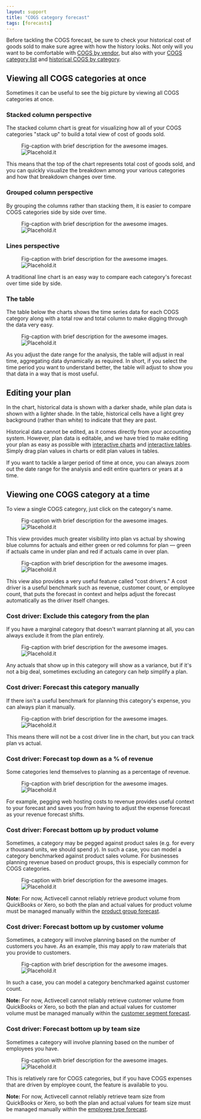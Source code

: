 ```yaml
---
layout: support
title: "COGS category forecast"
tags: [forecasts]
---
```


Before tackling the COGS forecast, be sure to check your historical cost of goods sold to make sure agree with how the history looks. Not only will you want to be comfortable with [COGS by vendor](), but also with your [COGS category list]() and [historical COGS by category]().

## Viewing all COGS categories at once

Sometimes it can be useful to see the big picture by viewing all COGS categories at once.

### Stacked column perspective

The stacked column chart is great for visualizing how all of your COGS categories "stack up" to build a total view of cost of goods sold.

<figure>
  <figcaption>Fig-caption with brief description for the awesome images.</figcaption>
  <img src=" http://placehold.it/800x600" alt="Placehold.it" class="img-responsive">
</figure>

This means that the top of the chart represents total cost of goods sold, and you can quickly visualize the breakdown among your various categories and how that breakdown changes over time.

### Grouped column perspective

By grouping the columns rather than stacking them, it is easier to compare COGS categories side by side over time.

<figure>
  <figcaption>Fig-caption with brief description for the awesome images.</figcaption>
  <img src=" http://placehold.it/800x600" alt="Placehold.it" class="img-responsive">
</figure>

### Lines perspective

<figure>
  <figcaption>Fig-caption with brief description for the awesome images.</figcaption>
  <img src=" http://placehold.it/800x600" alt="Placehold.it" class="img-responsive">
</figure>

A traditional line chart is an easy way to compare each category's forecast over time side by side.

### The table

The table below the charts shows the time series data for each COGS category along with a total row and total column to make digging through the data very easy.

<figure>
  <figcaption>Fig-caption with brief description for the awesome images.</figcaption>
  <img src=" http://placehold.it/800x600" alt="Placehold.it" class="img-responsive">
</figure>

As you adjust the date range for the analysis, the table will adjust in real time, aggregating data dynamically as required. In short, if you select the time period you want to understand better, the table will adjust to show you that data in a way that is most useful.

## Editing your plan

In the chart, historical data is shown with a darker shade, while plan data is shown with a lighter shade. In the table, historical cells have a light grey background (rather than white) to indicate that they are past.

Historical data cannot be edited, as it comes directly from your accounting system. However, plan data is editable, and we have tried to make editing your plan as easy as possible with [interactive charts]() and [interactive tables](). Simply drag plan values in charts or edit plan values in tables.

If you want to tackle a larger period of time at once, you can always zoom out the date range for the analysis and edit entire quarters or years at a time.

## Viewing one COGS category at a time

To view a single COGS category, just click on the category's name.

<figure>
  <figcaption>Fig-caption with brief description for the awesome images.</figcaption>
  <img src=" http://placehold.it/800x600" alt="Placehold.it" class="img-responsive">
</figure>

This view provides much greater visibility into plan vs actual by showing blue columns for actuals and either green or red columns for plan — green if actuals came in under plan and red if actuals came in over plan.

<figure>
  <figcaption>Fig-caption with brief description for the awesome images.</figcaption>
  <img src=" http://placehold.it/800x600" alt="Placehold.it" class="img-responsive">
</figure>

This view also provides a very useful feature called "cost drivers." A cost driver is a useful benchmark such as revenue, customer count, or employee count, that puts the forecast in context and helps adjust the forecast automatically as the driver itself changes.

### Cost driver: Exclude this category from the plan

If you have a marginal category that doesn't warrant planning at all, you can always exclude it from the plan entirely.

<figure>
  <figcaption>Fig-caption with brief description for the awesome images.</figcaption>
  <img src=" http://placehold.it/800x600" alt="Placehold.it" class="img-responsive">
</figure>

Any actuals that show up in this category will show as a variance, but if it's not a big deal, sometimes excluding an category can help simplify a plan.

### Cost driver: Forecast this category manually

If there isn't a useful benchmark for planning this category's expense, you can always plan it manually.

<figure>
  <figcaption>Fig-caption with brief description for the awesome images.</figcaption>
  <img src=" http://placehold.it/800x600" alt="Placehold.it" class="img-responsive">
</figure>

This means there will not be a cost driver line in the chart, but you can track plan vs actual.

### Cost driver: Forecast top down as a % of revenue

Some categories lend themselves to planning as a percentage of revenue.

<figure>
  <figcaption>Fig-caption with brief description for the awesome images.</figcaption>
  <img src=" http://placehold.it/800x600" alt="Placehold.it" class="img-responsive">
</figure>

For example, pegging web hosting costs to revenue provides useful context to your forecast and saves you from having to adjust the expense forecast as your revenue forecast shifts.

### Cost driver: Forecast bottom up by product volume

Sometimes, a category may be pegged against product sales (e.g. for every _x_ thousand units, we should spend _y_). In such a case, you can model a category benchmarked against product sales volume. For businesses planning revenue based on product groups, this is especially common for COGS categories.

<figure>
  <figcaption>Fig-caption with brief description for the awesome images.</figcaption>
  <img src=" http://placehold.it/800x600" alt="Placehold.it" class="img-responsive">
</figure>

**Note:** For now, Activecell cannot reliably retrieve product volume from QuickBooks or Xero, so both the plan and actual values for product volume must be managed manually within the [product group forecast]().

### Cost driver: Forecast bottom up by customer volume

Sometimes, a category will involve planning based on the number of customers you have. As an example, this may apply to raw materials that you provide to customers.

<figure>
  <figcaption>Fig-caption with brief description for the awesome images.</figcaption>
  <img src=" http://placehold.it/800x600" alt="Placehold.it" class="img-responsive">
</figure>

In such a case, you can model a category benchmarked against customer count.

**Note:** For now, Activecell cannot reliably retrieve customer volume from QuickBooks or Xero, so both the plan and actual values for customer volume must be managed manually within the [customer segment forecast]().

### Cost driver: Forecast bottom up by team size

Sometimes a category will involve planning based on the number of employees you have.

<figure>
  <figcaption>Fig-caption with brief description for the awesome images.</figcaption>
  <img src=" http://placehold.it/800x600" alt="Placehold.it" class="img-responsive">
</figure>

This is relatively rare for COGS categories, but if you have COGS expenses that are driven by employee count, the feature is available to you.

**Note:** For now, Activecell cannot reliably retrieve team size from QuickBooks or Xero, so both the plan and actual values for team size must be managed manually within the [employee type forecast]().